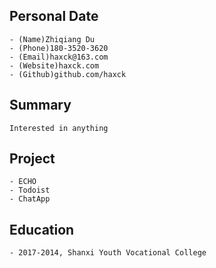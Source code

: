 ## Personal Date
	- (Name)Zhiqiang Du
	- (Phone)180-3520-3620
	- (Email)haxck@163.com
	- (Website)haxck.com
	- (Github)github.com/haxck
## Summary
	Interested in anything	
## Project
	- ECHO 
	- Todoist
	- ChatApp

## Education
	- 2017-2014, Shanxi Youth Vocational College

